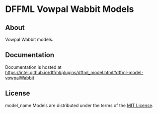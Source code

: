 # DFFML Vowpal Wabbit Models

## About

Vowpal Wabbit models.

## Documentation

Documentation is hosted at https://intel.github.io/dffml/plugins/dffml_model.html#dffml-model-vowpalWabbit


## License

model_name Models are distributed under the terms of the
[MIT License](LICENSE).
